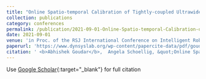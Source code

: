 ```yaml
---
title: "Online Spatio-temporal Calibration of Tightly-coupled Ultrawideband-aided Inertial Localization"
collection: publications
category: conferences
permalink: /publication/2021-09-01-Online-Spatio-temporal-Calibration-of-Tightly-coupled-Ultrawideband-aided-Inertial-Localization
date: 2021-09-01
venue: 'in Proc. of the RSJ International Conference on Intelligent Robots and Systems (IROS)'
paperurl: 'https://www.dynsyslab.org/wp-content/papercite-data/pdf/goudar-iros21.pdf'
citation: ' <b>Abhishek Goudar</b>,  Angela Schoellig, &quot;Online Spatio-temporal Calibration of Tightly-coupled Ultrawideband-aided Inertial Localization.&quot;'
---
```

Use [Google Scholar](https://scholar.google.com/scholar?q=Online+Spatio+temporal+Calibration+of+Tightly+coupled+Ultrawideband+aided+Inertial+Localization){:target="_blank"} for full citation